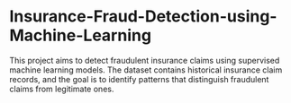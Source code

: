 # Insurance-Fraud-Detection-using-Machine-Learning
This project aims to detect fraudulent insurance claims using supervised machine learning models. The dataset contains historical insurance claim records, and the goal is to identify patterns that distinguish fraudulent claims from legitimate ones.
